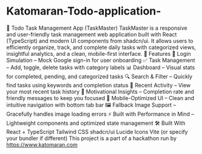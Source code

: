 # Katomaran-Todo-application-
📝 Todo Task Management App (TaskMaster)
TaskMaster is a responsive and user-friendly task management web application built with React (TypeScript) and modern UI components from shadcn/ui. It allows users to efficiently organize, track, and complete daily tasks with categorized views, insightful analytics, and a clean, mobile-first interface.
🚀 Features
🔐 Login Simulation – Mock Google sign-in for user onboarding
✅ Task Management – Add, toggle, delete tasks with category labels
📊 Dashboard – Visual stats for completed, pending, and categorized tasks
🔍 Search & Filter – Quickly find tasks using keywords and completion status
📅 Recent Activity – View your most recent task history
🎯 Motivational Insights – Completion rate and friendly messages to keep you focused
📱 Mobile-Optimized UI – Clean and intuitive navigation with bottom tab bar
🖼️ Fallback Image Support – Gracefully handles image loading errors
⚡ Built with Performance in Mind – Lightweight components and optimized state management
🛠️ Built With
React + TypeScript
Tailwind CSS
shadcn/ui
Lucide Icons
Vite (or specify your bundler if different)
This project is a part of a hackathon run by
https://www.katomaran.com 
